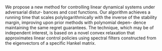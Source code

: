 We propose a new method for controlling linear dynamical systems under adversarial distur-
bances and cost functions. Our algorithm achieves a running time that scales polylogarithmically
with the inverse of the stability margin, improving upon prior methods with polynomial depen-
dence maintaining the same regret guarantees. The technique, which may be of independent
interest, is based on a novel convex relaxation that approximates linear control policies using
spectral filters constructed from the eigenvectors of a specific Hankel matrix.
